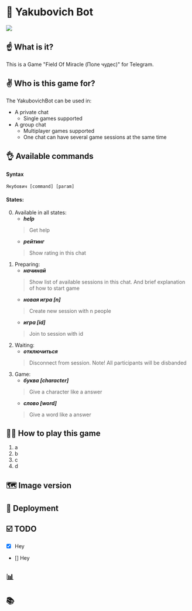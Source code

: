 # 🚀 Yakubovich Bot 
![](http://boobooka.com/wp-content/uploads/2019/02/zastavka-pole-chudes.jpg)
## ☝️ What is it?
This is a Game "Field Of Miracle (Поле чудес)" for Telegram.

## ✌️ Who is this game for?
The YakubovichBot can be used in:
- A private chat
   * Single games supported
- A group chat
   * Multiplayer games supported
   * One chat can have several game sessions at the same time


## 👌 Available commands
#### Syntax
`Якубович [command] [param]`
#### States:
0. Available in all states:
   - ***help***             
   > Get help
   - ***рейтинг***          
   > Show rating in this chat
1. Preparing:
   - ***начинай***           
   > Show list of available sessions in this chat. And brief explanation of how to start game 
   - ***новая игра [n]***    
   > Create new session with n people
   - ***игра [id]***         
   > Join to session with id
2. Waiting:
   - ***отключиться***       
   > Disconnect from session. Note! All participants will be disbanded
3. Game:
   - ***буква [character]*** 
   > Give a character like a answer
   - ***слово [word]***      
   > Give a word like a answer


## 👨‍🎓 How to play this game
1. a 
2. b
3. c
4. d


## 🗺 Image version 

## 📝 Deployment


## ☑️ TODO
- [x] Hey
- [] Hey


## 📊 

## 📚

